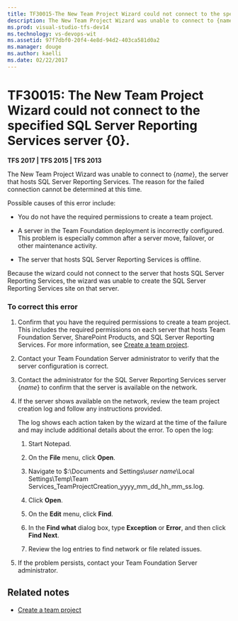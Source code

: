 ```yaml
---
title: TF30015-The New Team Project Wizard could not connect to the specified SQL Server Reporting Services server | TFS
description: The New Team Project Wizard was unable to connect to {name}.
ms.prod: visual-studio-tfs-dev14
ms.technology: vs-devops-wit
ms.assetid: 97f7dbf0-20f4-4e8d-94d2-403ca581d0a2
ms.manager: douge
ms.author: kaelli
ms.date: 02/22/2017
---
```


# TF30015: The New Team Project Wizard could not connect to the specified SQL Server Reporting Services server {0}.


**TFS 2017 | TFS 2015 | TFS 2013**


The New Team Project Wizard was unable to connect to {*name*}, the server that hosts SQL Server Reporting Services. The reason for the failed connection cannot be determined at this time.  
  
 Possible causes of this error include:  
  
-   You do not have the required permissions to create a team project.  
  
-   A server in the Team Foundation deployment is incorrectly configured. This problem is especially common after a server move, failover, or other maintenance activity.  
  
-   The server that hosts SQL Server Reporting Services is offline.  
  
 Because the wizard could not connect to the server that hosts SQL Server Reporting Services, the wizard was unable to create the SQL Server Reporting Services site on that server.  
  
### To correct this error  
  
1.  Confirm that you have the required permissions to create a team project. This includes the required permissions on each server that hosts Team Foundation Server, SharePoint Products, and SQL Server Reporting Services. For more information, see [Create a team project](../../../../accounts/create-team-project.md).  
  
2.  Contact your Team Foundation Server administrator to verify that the server configuration is correct.  
  
3.  Contact the administrator for the SQL Server Reporting Services server {*name*} to confirm that the server is available on the network.  
  
4.  If the server shows available on the network, review the team project creation log and follow any instructions provided.  
  
     The log shows each action taken by the wizard at the time of the failure and may include additional details about the error. To open the log:  
  
    1.  Start Notepad.  
  
    2.  On the **File** menu, click **Open**.  
  
    3.  Navigate to $:\Documents and Settings\\*user name*\Local Settings\Temp\Team Services_TeamProjectCreation_yyyy_mm_dd_hh_mm_ss.log.  
  
    4.  Click **Open**.  
  
    5.  On the **Edit** menu, click **Find**.  
  
    6.  In the **Find what** dialog box, type **Exception** or **Error**, and then click **Find Next**.  
  
    7.  Review the log entries to find network or file related issues.  
  
5.  If the problem persists, contact your Team Foundation Server administrator.  
  
## Related notes
- [Create a team project](../../../../accounts/create-team-project.md)